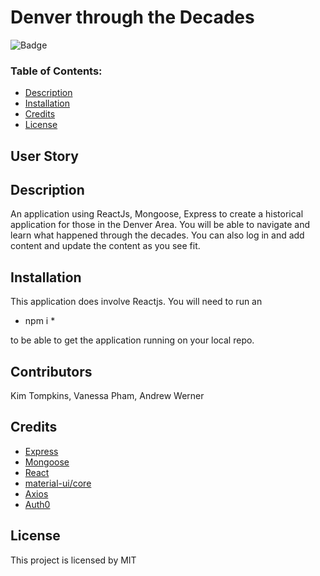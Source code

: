 # Denver through the Decades

![Badge](https://img.shields.io/static/v1?label=License&message=MIT&color=9cf)

### Table of Contents:
* [Description](##-Description)
* [Installation](##-Installation)
* [Credits](##-Credits)
* [License](##-License)

## User Story



## Description

An application using ReactJs, Mongoose, Express to create a historical application for those in the Denver Area. You will be able to navigate and learn what happened through the decades. You can also log in and add content and update the content as you see fit.

## Installation

This application does involve Reactjs. You will need to run an 

* npm i * 

to be able to get the application running on your local repo.


## Contributors
Kim Tompkins, Vanessa Pham, Andrew Werner

## Credits

* [Express](https://www.npmjs.com/package/express)
* [Mongoose](https://www.npmjs.com/package/mongoose)
* [React]()
* [material-ui/core](https://www.npmjs.com/package/@material-ui/core)
* [Axios](https://www.npmjs.com/package/axios)
* [Auth0](https://www.npmjs.com/package/auth0)


## License

This project is licensed by MIT
